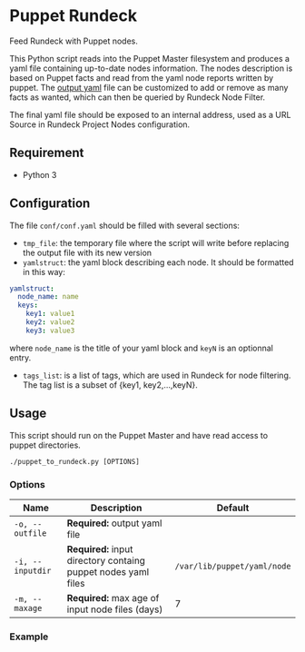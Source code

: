 # Puppet Rundeck

Feed Rundeck with Puppet nodes.

This Python script reads into the Puppet Master filesystem and produces a yaml file containing up-to-date nodes information. The nodes description is based on Puppet facts and read from the yaml node reports written by puppet. The [output yaml](http://rundeck.org/docs/man5/resource-yaml.html) file can be customized to add or remove as many facts as wanted, which can then be queried by Rundeck Node Filter.

The final yaml file should be exposed to an internal address, used as a URL Source in Rundeck Project Nodes configuration.


## Requirement
* Python 3


## Configuration

The file `conf/conf.yaml` should be filled with several sections:

* `tmp_file`: the temporary file where the script will write before replacing the output file with its new version
* `yamlstruct`: the yaml block describing each node. It should be formatted in this way:
```yaml
yamlstruct:
  node_name: name
  keys:
    key1: value1
    key2: value2
    key3: value3
```
where `node_name` is the title of your yaml block and `keyN` is an optionnal entry.
* `tags_list`: is a list of tags, which are used in Rundeck for node filtering. The tag list is a subset of {key1, key2,...,keyN}.

## Usage
This script should run on the Puppet Master and have read access to puppet directories.

```
./puppet_to_rundeck.py [OPTIONS]
```

### Options

Name | Description | Default
--- | --- | ---
`-o, --outfile` | **Required:** output yaml file |
`-i, --inputdir` | **Required:** input directory containg puppet nodes yaml files | `/var/lib/puppet/yaml/node`
`-m, --maxage` | **Required:** max age of input node files (days) | 7

### Example
